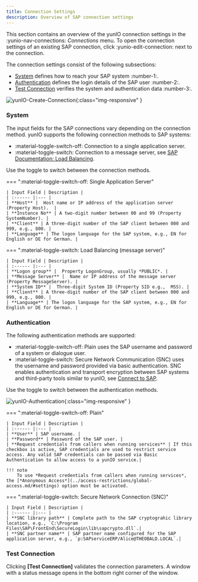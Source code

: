 ```yaml
---
title: Connection Settings
description: Overview of SAP connection settings
---
```


This section contains an overview of the yunIO connection settings in the :yunio-nav-connections: *Connections* menu. 
To open the connection settings of an existing SAP connection, click :yunio-edit-connection: next to the connection.

The connection settings consist of the following subsections:

- [System](#system) defines how to reach your SAP system :number-1:.
- [Authentication](#authentication) defines the login details of the SAP user :number-2:.
- [Test Connection](#test-the-sap-connection) verifies the system and authentication data :number-3:.

![yunIO-Create-Connection](../../assets/images/yunio/yunio-connections.png){:class="img-responsive" }

### System

The input fields for the SAP connections vary depending on the connection method. 
yunIO supports the following connection methods to SAP systems:

- :material-toggle-switch-off: Connection to a single application server.
- :material-toggle-switch: Connection to a message server, see [SAP Documentation: Load Balancing](https://help.sap.com/saphelp_nwpi711/helpdata/en/c4/3a644c505211d189550000e829fbbd/content.htm?no_cache=true).

Use the toggle to switch between the connection methods.

=== ":material-toggle-switch-off: Single Application Server"

	| Input Field | Description |
	| :------ |:--- | 
	| **Host** |  Host name or IP address of the application server (Property Host).  | 
	| **Instance No** | A two-digit number between 00 and 99 (Property SystemNumber). | 
	| **Client** | A three-digit number of the SAP client between 000 and 999, e.g., 800. | 
	| **Language** | The logon language for the SAP system, e.g., EN for English or DE for German. | 

=== ":material-toggle-switch: Load Balancing (message server)"

	| Input Field | Description |
	| :------ |:--- | 
	| **Logon group** |  Property LogonGroup, usually *PUBLIC*. | 
	| **Message Server** |  Name or IP address of the message server (Property MessageServer). | 
	| **System ID** |  Three-digit System ID (Property SID e.g.,  MSS). | 
	| **Client** | A three-digit number of the SAP client between 000 and 999, e.g., 800. | 
	| **Language** | The logon language for the SAP system, e.g., EN for English or DE for German. | 



### Authentication

The following authentication methods are supported:
- :material-toggle-switch-off: Plain uses the SAP username and password of a system or dialogue user.
- :material-toggle-switch: Secure Network Communication (SNC) uses the username and password provided via basic authentication.
SNC enables authentication and transport encryption between SAP systems and third-party tools similar to yunIO, see [Connect to SAP](index.md/#connect-to-sap-using-plain-authentication).

Use the toggle to switch between the authentication methods.

![yunIO-Authentication](../../assets/images/yunio/yunio-authentication.png){:class="img-responsive" }

=== ":material-toggle-switch-off: Plain"

	| Input Field | Description |
	| :------ |:--- | 
	| **User** | SAP username. | 
	| **Password** | Password of the SAP user. | 
	| **Request credentials from callers when running services** | If this checkbox is active, SAP credentials are used to restrict service access. Any valid SAP credentials can be passed via Basic Authentication to allow access to a yunIO service.|

	!!! note
		To use *Request credentials from callers when running services*, the [*Anonymous Access*](../access-restrictions/global-access.md/#settings) option must be activated.

=== ":material-toggle-switch: Secure Network Connection (SNC)"

	| Input Field | Description |
	| :------ |:--- | 
	| **SNC library path** | Complete path to the SAP cryptograhic library location, e.g., `C:\Program Files\SAP\FrontEnd\SecureLogin\lib\sapcrypto.dll`.|
	| **SNC partner name** | SAP partner name configured for the SAP application server, e.g., `p:SAPserviceERP/Alice@THEOBALD.LOCAL`.|



### Test Connection

Clicking **[Test Connection]** validates the connection parameters. 
A window with a status message opens in the bottom right corner of the window.
